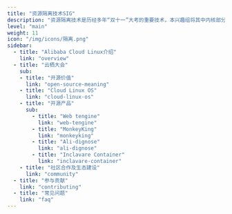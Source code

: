 ```yaml
---
title: "资源隔离技术SIG"
description: "资源隔离技术是历经多年“双十一”大考的重要技术，本兴趣组将其中内核部分的特性实践开放出来，旨在加深云场景下大规模应用混合部署话题的思考与讨论。"
level: "main"
weight: 11
icon: "/img/icons/隔离.png"
sidebar:
  - title: "Alibaba Cloud Linux介绍"
    link: "overview"
  - title: "云栖大会"
    sub:
    - title: "开源价值"
      link: "open-source-meaning"
    - title: "Cloud Linux OS"
      link: "cloud-linux-os"
    - title: "开源产品"
      sub:
        - title: "Web tengine"
          link: "web-tengine"
        - title: "MonkeyKing"
          link: "monkeyking"
        - title: "Ali-dignose"
          link: "ali-dignose"
        - title: "Inclavare Container"
          link: "inclavare-container"
    - title: "社区合作及生态建设"
      link: "community"
  - title: "参与贡献"
    link: "contributing"
  - title: "常见问题"
    link: "faq"
---
```

